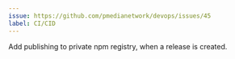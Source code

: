 ```yaml
---
issue: https://github.com/pmedianetwork/devops/issues/45
label: CI/CID
---
```


Add publishing to private npm registry, when a release is created.
